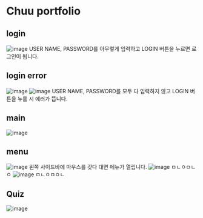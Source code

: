 # Chuu portfolio
## login
![image](https://user-images.githubusercontent.com/90454869/135754825-d9128ac0-efe0-43a4-bf79-5fd9910f1e36.png)
USER NAME, PASSWORD를 아무렇게 입력하고 LOGIN 버튼을 누르면 로그인이 됩니다.
## login error
![image](https://user-images.githubusercontent.com/90454869/135755198-cbf88604-a49f-4602-8bd6-ff22e4a1dcc4.png)
![image](https://user-images.githubusercontent.com/90454869/135755346-14e43ed7-2a7a-4351-9cd0-d22ba39d1ef2.png)
USER NAME, PASSWORD를 모두 다 입력하지 않고 LOGIN 버튼을 누를 시 에러가 뜹니다.
## main
![image](https://user-images.githubusercontent.com/90454869/135756251-c4980a17-84b8-4ea7-b556-b9ff9261fe46.png)
## menu
![image](https://user-images.githubusercontent.com/90454869/135756396-e7ee1890-f31b-4025-8111-2d5b207af04e.png)
왼쪽 사이드바에 마우스를 갖다 대면 메뉴가 열립니다.
![image](https://user-images.githubusercontent.com/90454869/135756647-21e5afeb-b875-4169-a203-38793159ecc2.png)
ㅁㄴㅇㅁㄴㅇ
![image](https://user-images.githubusercontent.com/90454869/135756624-ea577ecf-ccdc-4971-8b51-6d88757262cc.png)
ㅁㄴㅇㅁㅇㄴ
## Quiz
![image](https://user-images.githubusercontent.com/90454869/135756736-baad9c19-a25c-4913-a766-7532fabd235d.png)








